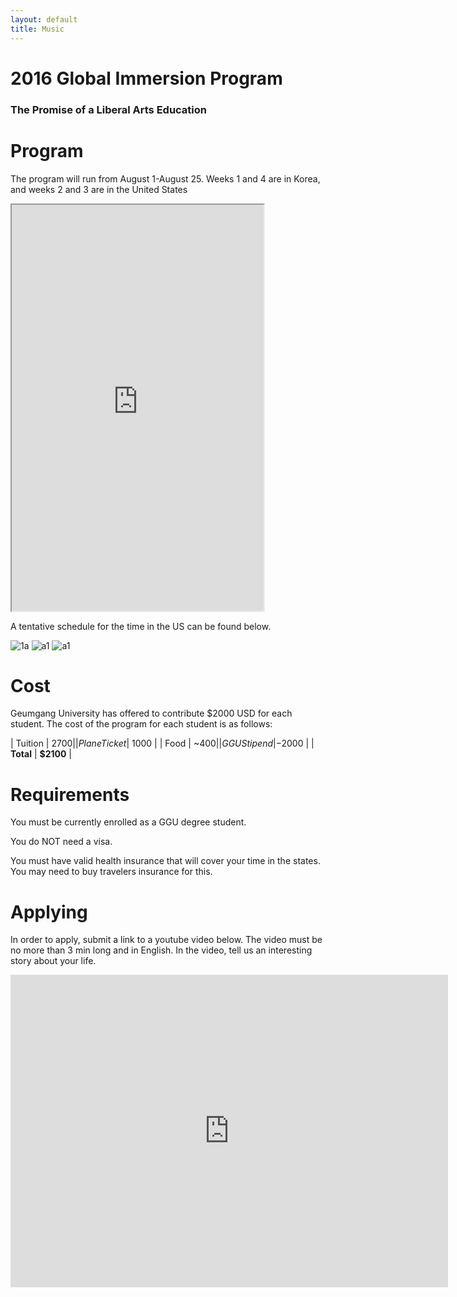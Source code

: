```yaml
---
layout: default
title: Music
---
```


# 2016 Global Immersion Program

### The Promise of a Liberal Arts Education

# Program

The program will run from August 1-August 25.
Weeks 1 and 4 are in Korea, and weeks 2 and 3 are in the United States

<iframe src="https://docs.google.com/spreadsheets/d/12xu6TBx9y1EmA_U1FP6A4sa1F8LBt9lz9u1KtFe_4oI/pubhtml?gid=632688805&amp;single=true&amp;widget=true&amp;headers=false" width="80%" height="650px"></iframe>

A tentative schedule for the time in the US can be found below.

![1a](/ggu/camp/Program-Agenda1.png)
![a1](/ggu/camp/Program-Agenda2.png)
![a1](/ggu/camp/Program-Agenda3.png)


# Cost

Geumgang University has offered to contribute $2000 USD for each student.
The cost of the program for each student is as follows:

| Tuition | $2700 |
| Plane Ticket | ~$1000 |
| Food | ~$400 |
| GGU Stipend | -$2000 |
| **Total** |  **$2100** |


# Requirements

You must be currently enrolled as a GGU degree student.

You do NOT need a visa.

You must have valid health insurance that will cover your time in the states.
You may need to buy travelers insurance for this.


# Applying

In order to apply, submit a link to a youtube video below.
The video must be no more than 3 min long and in English.
In the video, tell us an interesting story about your life.

<iframe src="https://docs.google.com/forms/d/1zD4V3Oqg3GiwIhW9FFP0wbpVZpAqxHY_LUdWoJ5gHvM/viewform?embedded=true" width="700" height="500" frameborder="0" marginheight="0" marginwidth="0">Loading...</iframe>
